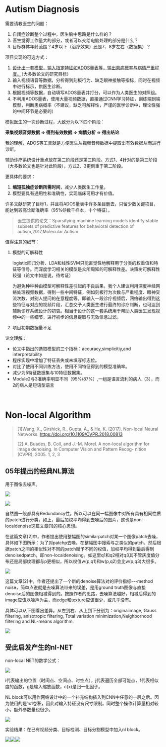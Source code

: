 # Autism Diagnosis

需要请教医生的问题：

1. 自闭症诊断整个过程中，医生脑中思路是什么样的？
2. 医生觉得工作量大的部分，或者可以交给电脑处理的部分是什么？
3. 目标群体年龄范围？4岁以下（治疗效果）还是7、8岁左右（数据集）？



项目实现的可选方式：

1. <u>设计出一套模型，输入指定特征如ADOS量表等，输出患病概率与病情严重程度。</u>（大多数论文的研究目标）
2. 输入视频语音等数据，分析得到刻板行为、缺乏眼神接触等指标，同时在视频中进行标示，供医生诊断。
3. 根据视频等数据，自动填写ADOS量表并打分，可以作为人类医生的对照组。
4. 不利用ADOS量表，使用大量视频数据，直接通过CNN学习特征，训练端到端模型，判断患病概率（不建议，缺乏可解释性，严谨的医学诊断中，理论性强的中间环节是必要的）



模拟医生的一次诊断过程，大致分为以下四个阶段：

**采集视频音频数据 => 得到有效数据 => 病情分析 => 得出结论**

我的理解，ADOS等工具就是方便医生从视频音频数据中提取出有效数据从而进行诊断。

辅助诊疗系统设计重点放在第二阶段还是第三阶段。方式1、4针对的是第三阶段（大多数论文也是针对此阶段），方式2、3更侧重于第二阶段。



更具体的要求：

1. **缩短孤独症诊断所需时间**，减少人类医生工作量。
2. 模型要具有通用性和准确性，实现临床可用才有价值。







许多文献研究了目标1，并且将ADOS量表中许多条目删去，只留少数关键项目，能达到较高诊断准确率（95%@数千样本，十个特征）。


> 医生提供的论文：Sparsifying machine learning models identify stable subsets of predictive features for behavioral detection of autism,2017,Molecular Autism







值得注意的细节：

1. 模型的可解释性

   logistic回归分析、LDA和线性SVM只能直觉性地解释用于分类的权重值和特征等信号。而深度学习相关的模型是众所周知的可解释性差。决策树可解释性较强（论文中如是说，待考证）

   为避免种种种由模型可解释性差引起的不良后果，我个人建议利用深度神经网络处理视频数据，得到一些中间特征，例如刻板行为次数与严重程度、眼神交流次数、对别人提问的在意程度等。即输入一段诊疗视频后，网络输出得到这些特征与对应的视频片段，汇总交予人类医生进行最终的诊疗判断，也可达到辅助诊疗系统设计的初衷。相当于设计的这一套系统用于帮助人类医生发现视频中的一些细节，进行初步的信息提取与无效信息过滤。
   

2. 项目初期数据量不足

    	





论文理解：

- 论文中指出的选取模型的三个指标：accuracy,simplicitiy,and interpretability
- 程序实现中增加了特征丢失或未填写标志位。
- 对比了使用不同训练方法，使用不同特征得到的模型准确率。
- 减少为5特征数据集与10特征数据集。
- Module2与3准确率明显不同（95%/87%）,一组是语言流利的病人（3），而2的病人是短语型语言




&nbsp;



# Non-local Algorithm

> [1]Wang, X., Girshick, R., Gupta, A., & He, K. (2017). Non-local Neural Networks. https://doi.org/10.1109/CVPR.2018.00813
>
> [2] A. Buades, B. Coll, and J.-M. Morel. A non-local algorithm for image denoising. In Computer Vision and Pattern Recog- nition (CVPR), 2005. 1, 2, 3

	

## 05年提出的经典NL算法

用于图像去噪声。

![](./1.jpg)

![](./2.jpg)

   自然图一般都具有Redundancy性，所以可以在同一幅图像中对所有具有相同性质的patch进行分类，如上，最后加权平均得到去噪后的图片，这也是non-localdenoise这篇文章[1]的核心思想。



   在这篇文章[2]中，作者提出使用整幅图的similarpatch对某一个图像patch去噪，具体如下图所示：为了对patchp去噪，在整幅图中搜索与之类似的patch，然后根据patch之间的相似性对不同的patch赋予不同的权值，加权平均得到最后得到denoisedpatch，即non-localdenoising。如这里q1和q2相对q3其不管灰度值分布还是局部纹理都与p更相似，所以权值w(p,q1)和w(p,q2)会比w(p,q3)大很多。

![](./3.jpg)

   这篇文章[2]中，作者还提出了一个新的denoise算法对的评价指标---method noise，简单点说就是去噪算法带来的误差，是用ground truth图像与直接denoise后的图像相减得到的。按照作者的思路，去噪算法越好，相减后得到的image应该以噪声为主，而edge和texture应该很少，或几乎没有。

   具体可以从下图看出差异。从左到右、从上到下分别为：originalimage, Gauss filtering, anisotropic filtering, Total variation minimization,Neighborhood filtering and NL-means algorithm.

![](./4.jpg)

## 受此启发产生的nl-NET


non-local NET的数学公式：

![](./6.jpg)

   i代表输出的位置（时间点、空间点、时空点），j代表遍历全部可能点，f代表相似度的函数，g是输入缩放函数，c(x)是归一化因子。

   NL block可以用作网络设计中的一个补充结构插入到CNN中任意的一层之后。因为使用的是1x1卷积，因此对输入特征没有尺寸限制。同时整个操作计算量相对较小，额外参数量也很少。

![](./5.jpg)

   实验结果：在已有视频分类、目标检测、目标分割模型中加入nl block。

![](./7.jpg)![](./8.jpg)![](./9.jpg)
